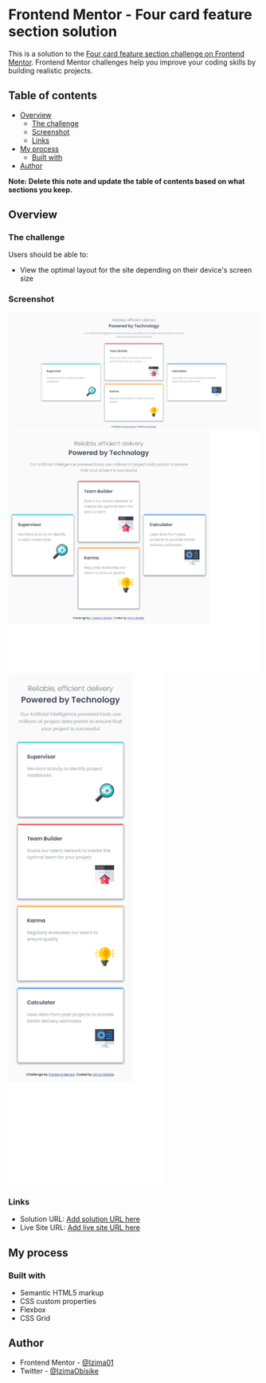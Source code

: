 # Frontend Mentor - Four card feature section solution

This is a solution to the [Four card feature section challenge on Frontend Mentor](https://www.frontendmentor.io/challenges/four-card-feature-section-weK1eFYK). Frontend Mentor challenges help you improve your coding skills by building realistic projects.

## Table of contents

- [Overview](#overview)
  - [The challenge](#the-challenge)
  - [Screenshot](#screenshot)
  - [Links](#links)
- [My process](#my-process)
  - [Built with](#built-with)
- [Author](#author)

**Note: Delete this note and update the table of contents based on what sections you keep.**

## Overview

### The challenge

Users should be able to:

- View the optimal layout for the site depending on their device's screen size

### Screenshot

![](./Frontend%20Mentor%20Four%20card%20feature%20section%20desktop.png)
![](./Frontend%20Mentor%20Four%20card%20feature%20section%20tablet.png)
![](./Frontend%20Mentor%20Four%20card%20feature%20section%20Mobile.png)

### Links

- Solution URL: [Add solution URL here](https://github.com/Izima01/Four-card-feature-section)
- Live Site URL: [Add live site URL here](https://izima01.github.io/Four-card-feature-section/)

## My process

### Built with

- Semantic HTML5 markup
- CSS custom properties
- Flexbox
- CSS Grid

## Author

- Frontend Mentor - [@Izima01](https://www.frontendmentor.io/profile/Izima01)
- Twitter - [@IzimaObisike](https://twitter.com/IzimaObisike)
